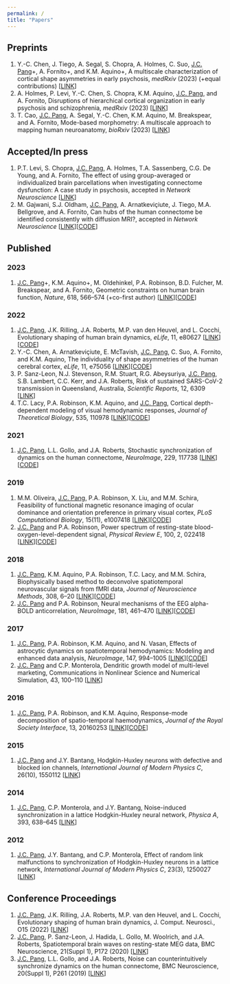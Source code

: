 ```yaml
---
permalink: /
title: "Papers"
---
```


## Preprints
1. Y.-C. Chen, J. Tiego, A. Segal, S. Chopra, A. Holmes, C. Suo, <ins>J.C. Pang</ins>+, A. Fornito+, and K.M. Aquino+, A multiscale characterization of cortical shape asymmetries in early psychosis, *medRxiv* (2023) (+equal contributions) [[LINK](https://www.medrxiv.org/content/10.1101/2023.04.29.23289297v1)]
2. A. Holmes, P. Levi, Y.-C. Chen, S. Chopra, K.M. Aquino, <ins>J.C. Pang</ins>, and A. Fornito, Disruptions of hierarchical cortical organization in early psychosis and schizophrenia, *medRxiv* (2023) [[LINK](https://www.medrxiv.org/content/10.1101/2023.05.02.23289376v1)]
3. T. Cao, <ins>J.C. Pang</ins>, A. Segal, Y.-C. Chen, K.M. Aquino, M. Breakspear, and A. Fornito, Mode-based morphometry: A multiscale approach to mapping human neuroanatomy, *bioRxiv* (2023) [[LINK](https://www.biorxiv.org/content/10.1101/2023.02.26.529328v1)]

## Accepted/In press
1. P.T. Levi, S. Chopra, <ins>J.C. Pang</ins>, A. Holmes, T.A. Sassenberg, C.G. De Young, and A. Fornito, The effect of using group-averaged or individualized brain parcellations when investigating connectome dysfunction: A case study in psychosis, accepted in *Network Neuroscience* [[LINK](https://doi.org/10.1162/netn_a_00329)]
2. M. Gajwani, S.J. Oldham, <ins>J.C. Pang</ins>, A. Arnatkeviçiute, J. Tiego, M.A. Bellgrove, and A. Fornito, Can hubs of the human connectome be identified consistently with diffusion MRI?, accepted in *Network Neuroscience* [[LINK](https://doi.org/10.1162/netn_a_00324)][[CODE](https://github.com/BMHLab/DegreeVariability)]

## Published
### 2023  
1. <ins>J.C. Pang</ins>+, K.M. Aquino+, M. Oldehinkel, P.A. Robinson, B.D. Fulcher, M. Breakspear, and A. Fornito, Geometric constraints on human brain function, *Nature*, 618, 566–574 (+co-first author) [[LINK](https://doi.org/10.1038/s41586-023-06098-1)][[CODE](https://github.com/NSBLab/BrainEigenmodes)]

### 2022
1. <ins>J.C. Pang</ins>, J.K. Rilling, J.A. Roberts, M.P. van den Heuvel, and L. Cocchi, Evolutionary shaping of human brain dynamics, *eLife*, 11, e80627 [[LINK](https://doi.org/10.7554/eLife.80627)][[CODE](https://github.com/jchrispang/evolution-brain-tuning)]
2. Y.-C. Chen, A. Arnatkeviçiute, E. McTavish, <ins>J.C. Pang</ins>, C. Suo, A. Fornito, and K.M. Aquino, The individuality of shape asymmetries of the human cerebral cortex, *eLife*, 11, e75056 [[LINK](https://doi.org/10.7554/eLife.75056)][[CODE](https://github.com/cyctbdbw/Shape-Asymmetry-Signature)]
3. P. Sanz-Leon, N.J. Stevenson, R.M. Stuart, R.G. Abeysuriya, <ins>J.C. Pang</ins>, S.B. Lambert, C.C. Kerr, and J.A. Roberts, Risk of sustained SARS-CoV-2 transmission in Queensland, Australia, *Scientific Reports*, 12, 6309 [[LINK](https://doi.org/10.1038/s41598-022-10349-y)]
4. T.C. Lacy, P.A. Robinson, K.M. Aquino, and <ins>J.C. Pang</ins>, Cortical depth-dependent modeling of visual hemodynamic responses, *Journal of Theoretical Biology*, 535, 110978 [[LINK](https://doi.org/10.1016/j.jtbi.2021.110978)][[CODE](https://github.com/BrainDynamicsUSYD/hemodynamics-layers)]

### 2021
1. <ins>J.C. Pang</ins>, L.L. Gollo, and J.A. Roberts, Stochastic synchronization of dynamics on the human connectome, *NeuroImage*, 229, 117738 [[LINK](https://doi.org/10.1016/j.neuroimage.2021.117738)][[CODE](https://github.com/jchrispang/stochastic-sync)]

### 2019
1. M.M. Oliveira, <ins>J.C. Pang</ins>, P.A. Robinson, X. Liu, and M.M. Schira, Feasibility of functional magnetic resonance imaging of ocular dominance and orientation preference in primary visual cortex, *PLoS Computational Biology*, 15(11), e1007418 [[LINK](https://doi.org/10.1371/journal.pcbi.1007418)][[CODE](https://github.com/BrainDynamicsUSYD/Project_ODOP)]
2. <ins>J.C. Pang</ins> and P.A. Robinson, Power spectrum of resting-state blood-oxygen-level-dependent signal, *Physical Review E*, 100, 2, 022418 [[LINK](https://doi.org/10.1103/PhysRevE.100.022418)][[CODE](https://github.com/jchrispang/spectrum_BOLD)]

### 2018
1. <ins>J.C. Pang</ins>, K.M. Aquino, P.A. Robinson, T.C. Lacy, and M.M. Schira, Biophysically based method to deconvolve spatiotemporal neurovascular signals from fMRI data, *Journal of Neuroscience Methods*, 308, 6–20 [[LINK](https://doi.org/10.1016/j.jneumeth.2018.07.009)][[CODE](https://github.com/BrainDynamicsUSYD/BrainPalimpsest)]
2. <ins>J.C. Pang</ins> and P.A. Robinson, Neural mechanisms of the EEG alpha-BOLD anticorrelation, *NeuroImage*, 181, 461–470 [[LINK](https://doi.org/10.1016/j.neuroimage.2018.07.031)][[CODE](https://github.com/jchrispang/EEGalpha_BOLD)]

### 2017
1. <ins>J.C. Pang</ins>, P.A. Robinson, K.M. Aquino, and N. Vasan, Effects of astrocytic dynamics on spatiotemporal hemodynamics: Modeling and enhanced data analysis, *NeuroImage*, 147, 994–1005 [[LINK](https://doi.org/10.1016/j.neuroimage.2016.10.023)][[CODE](https://github.com/jchrispang/astrocyte_hemodynamics)]
2. <ins>J.C. Pang</ins> and C.P. Monterola, Dendritic growth model of multi-level marketing, Communications in Nonlinear Science and Numerical Simulation, 43, 100–110 [[LINK](https://doi.org/10.1016/j.cnsns.2016.06.030)]

### 2016
1. <ins>J.C. Pang</ins>, P.A. Robinson, and K.M. Aquino, Response-mode decomposition of spatio-temporal haemodynamics, *Journal of the Royal Society Interface*, 13, 20160253 [[LINK](https://doi.org/10.1098/rsif.2016.0253)][[CODE](https://github.com/jchrispang/response_decomposition)]

### 2015
1. <ins>J.C. Pang</ins> and J.Y. Bantang, Hodgkin-Huxley neurons with defective and blocked ion channels, *International Journal of Modern Physics C*, 26(10), 1550112 [[LINK](https://doi.org/10.1142/S0129183115501120)]

### 2014
1. <ins>J.C. Pang</ins>, C.P. Monterola, and J.Y. Bantang, Noise-induced synchronization in a lattice Hodgkin-Huxley neural network, *Physica A*, 393, 638–645 [[LINK](https://doi.org/10.1016/j.physa.2013.08.069)]

### 2012
1. <ins>J.C. Pang</ins>, J.Y. Bantang, and C.P. Monterola, Effect of random link malfunctions to synchronization of Hodgkin-Huxley neurons in a lattice network, *International Journal of Modern Physics C*, 23(3), 1250027 [[LINK](https://doi.org/10.1142/S0129183112500271)]

## Conference Proceedings
1. <ins>J.C. Pang</ins>, J.K. Rilling, J.A. Roberts, M.P. van den Heuvel, and L. Cocchi, Evolutionary shaping of human brain dynamics, J. Comput. Neurosci., O15 (2022) [[LINK](https://doi.org/10.1007/s10827-022-00841-9)]
2. <ins>J.C. Pang</ins>, P. Sanz-Leon, J. Hadida, L. Gollo, M. Woolrich, and J.A. Roberts, Spatiotemporal brain waves on resting-state MEG data, BMC Neuroscience, 21(Suppl 1), P172 (2020) [[LINK](https://doi.org/10.1186/s12868-020-00593-1)]
3. <ins>J.C. Pang</ins>, L.L. Gollo, and J.A. Roberts, Noise can counterintuitively synchronize dynamics on the human connectome, BMC Neuroscience, 20(Suppl 1), P261 (2019) [[LINK](https://doi.org/10.1186/s12868-019-0538-0)]
